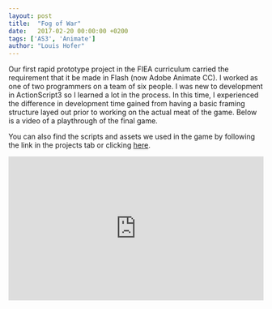 ```yaml
---
layout: post
title:  "Fog of War"
date:   2017-02-20 00:00:00 +0200
tags: ['AS3', 'Animate']
author: "Louis Hofer"
---
```


Our first rapid prototype project in the FIEA curriculum carried the requirement that it be made in Flash (now Adobe Animate CC).
I worked as one of two programmers on a team of six people.
I was new to development in ActionScript3 so I learned a lot in the process.
In this time, I experienced the difference in development time gained from having a basic framing structure layed out prior to working on the actual meat of the game.
Below is a video of a playthrough of the final game.

You can also find the scripts and assets we used in the game by following the link in the projects tab or clicking <a href="https://github.com/punster94/FogOfWar">here</a>.

<div style="position:relative;height:0;padding-bottom:56.25%"><iframe src="https://www.youtube.com/embed/yMx4sQ3Lrvs?ecver=2" style="position:absolute;width:100%;height:100%;left:0" width="640" height="360" frameborder="0" allowfullscreen></iframe></div>